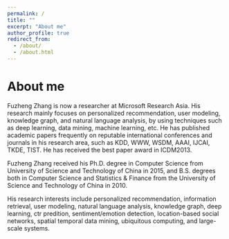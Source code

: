 ```yaml
---
permalink: /
title: ""
excerpt: "About me"
author_profile: true
redirect_from: 
  - /about/
  - /about.html
---
```


About me
======
Fuzheng Zhang is now a researcher at Microsoft Research Asia. His research mainly focuses on personalized recommendation, user modeling, knowledge graph, and natural language analysis, by using techniques such as deep learning, data mining, machine learning, etc. He has published academic papers frequently on reputable international conferences and journals in his research area, such as KDD, WWW, WSDM, AAAI, IJCAI, TKDE, TIST. He has received the best paper award in ICDM2013.

Fuzheng Zhang received his Ph.D. degree in Computer Science from University of Science and Technology of China in 2015, and B.S. degrees both in Computer Science and Statistics & Finance from the University of Science and Technology of China in 2010.

His research interests include personalized recommendation, information retrieval, user modeling, natural language analysis, knowledge graph, deep learning, ctr predition, sentiment/emotion detection, location-based social networks, spatial temporal data mining, ubiquitous computing, and large-scale systems.
